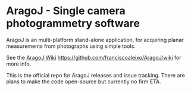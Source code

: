# AragoJ - Single camera photogrammetry software

AragoJ is an multi-platform stand-alone application, for acquiring planar measurements from photographs using simple tools.

See the [AragoJ Wiki](../../wiki) https://github.com/franciscoaleixo/AragoJ/wiki for more info.


This is the official repo for AragoJ releases and issue tracking. There are plans to make the code open-source but currently no firm ETA.

